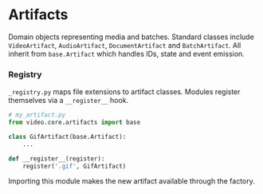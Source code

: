 # Artifacts

Domain objects representing media and batches.  Standard classes include `VideoArtifact`, `AudioArtifact`, `DocumentArtifact` and `BatchArtifact`.  All inherit from `base.Artifact` which handles IDs, state and event emission.

### Registry

`_registry.py` maps file extensions to artifact classes.  Modules register themselves via a `__register__` hook.

```python
# my_artifact.py
from video.core.artifacts import base

class GifArtifact(base.Artifact):
    ...

def __register__(register):
    register('.gif', GifArtifact)
```

Importing this module makes the new artifact available through the factory.

